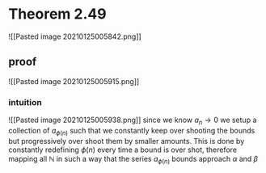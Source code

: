 # Theorem 2.49
![[Pasted image 20210125005842.png]]

## proof
![[Pasted image 20210125005915.png]]

### intuition 
![[Pasted image 20210125005938.png]]
since we know $a_{n} \rightarrow 0$ we setup a collection of $a_{\phi (n)}$ such that we constantly keep over shooting the bounds but progressively over shoot them by smaller amounts. This is done by constantly redefining $\phi (n)$ every time a bound is over shot, therefore mapping all $\mathbb{N}$ in such a way that the series $a_{ \phi (n)}$ bounds approach $\alpha$ and $\beta$